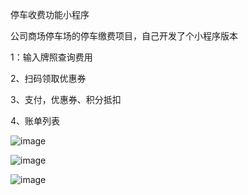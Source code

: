 停车收费功能小程序

公司商场停车场的停车缴费项目，自己开发了个小程序版本

1：输入牌照查询费用

2、扫码领取优惠券

3、支付，优惠券、积分抵扣

4、账单列表

![image](https://github.com/SkinsTY/parking/blob/master/src/assets/image/1.jpg)

![image](https://github.com/SkinsTY/parking/blob/master/src/assets/image/2.jpg)

![image](https://github.com/SkinsTY/parking/blob/master/src/assets/image/3.jpg)
